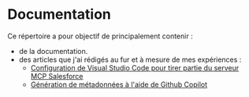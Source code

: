 # Documentation

Ce répertoire a pour objectif de principalement contenir :

- de la documentation.
- des articles que j'ai rédigés au fur et à mesure de mes expériences :
    - [Configuration de Visual Studio Code pour tirer partie du serveur MCP Salesforce ](<01 - Configuration de Visual Studio Code pour tirer partie du serveur MCP Salesforce.md>)
    - [Génération de métadonnées à l'aide de Github Copilot](<02 - Génération de métadonnées à l'aide de Github Copilot.md>)